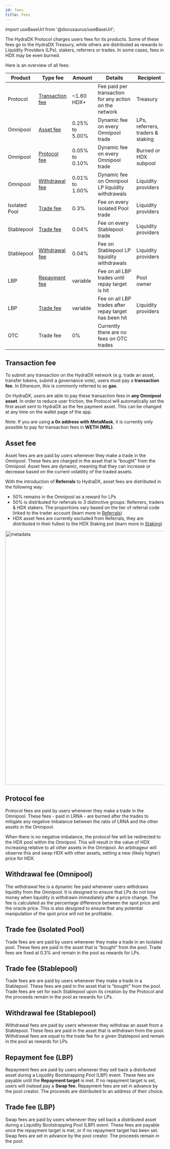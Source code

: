 ```yaml
---
id: fees
title: Fees
---
```


import useBaseUrl from '@docusaurus/useBaseUrl';

The HydraDX Protocol charges users fees for its products. Some of these fees go to the HydraDX Treasury, while others are distributed as rewards to Liquidity Providers (LPs), stakers, referrers or trades. In some cases, fees in HDX may be even burned.

Here is an overview of all fees:

| Product       | Type fee                             | Amount         | Details                                                | Recipient              |
| ------------- | ------------------------------------ | -------------- | ------------------------------------------------------ | ---------------------- |
| Protocol      | [Transaction fee](#transaction-fee)  | ~1.60 HDX+     | Fee paid per transaction for any action on the network | Treasury               |
| Omnipool      | [Asset fee](#asset-fee)              | 0.25% to 5.00% | Dynamic fee on every Omnipool trade                    | LPs, referrers, traders & staking |
| Omnipool      | [Protocol fee](#protocol-fee)        | 0.05% to 0.10% | Dynamic fee on every Omnipool trade                    | Burned or HDX subpool  |
| Omnipool      | [Withdrawal fee](#withdrawal-fee-omnipool)| 0.01% to 1.00% | Dynamic fee on Omnipool LP liquidity withdrawals  | Liquidity providers    |
| Isolated Pool | [Trade fee](#trade-fee-isolated-pool)| 0.3%           | Fee on every Isolated Pool trade                       | Liquidity providers    |
| Stablepool    | [Trade fee](#trade-fee-stablepool)   | 0.04%          | Fee on every Stablepool trade                          | Liquidity providers    |
| Stablepool    | [Withdrawal fee](#withdrawal-fee-stablepool)| 0.04%   | Fee on Stablepool LP liquidity withdrawals             | Liquidity providers    |
| LBP           | [Repayment fee](#repayment-fee-lbp)  | variable       | Fee on all LBP trades until repay target is hit        | Pool owner             |
| LBP           | [Trade fee](#trade-fee-lbp)          | variable       | Fee on all LBP trades after repay target has been hit  | Liquidity providers    |
| OTC           | Trade fee                            | 0%             | Currently there are no fees on OTC trades              |                        |

## Transaction fee
To submit any transaction on the HydraDX network (e.g. trade an asset, transfer tokens, submit a governance vote), users must pay a **transaction fee.** In Ethereum, this is commonly referred to as **gas**.

On HydraDX, users are able to pay these transaction fees in **any Omnipool asset**. In order to reduce user friction, the Protocol will automatically set the first asset sent to HydraDX as the fee payment asset. This can be changed at any time on the wallet page of the app.

Note: If you are using **a 0x address with MetaMask**, it is currently only possible to pay for transaction fees in **WETH (MRL)**.

## Asset fee
Asset fees are are paid by users whenever they make a trade in the Omnipool. These fees are charged in the asset that is “bought” from the Omnipool. Asset fees are dynamic, meaning that they can increase or decrease based on the current volatility of the traded assets.

With the introduction of **Referrals** to HydraDX, asset fees are distributed in the following way:

- 50% remains in the Omnipool as a reward for LPs
- 50% is distributed for referrals to 3 distinctive groups: Referrers, traders & HDX stakers. The proportions vary based on the tier of referral code linked to the trader account (learn more in [Referrals](/referrals))
- HDX asset fees are currently excluded from Referrals, they are distributed in their fullest to the HDX Staking pot (learn more in [Staking](/staking))

<div style={{textAlign: 'center'}}>
  <img alt="metadata" src={useBaseUrl('/referrals/rewards.jpg')} width="800px" />
</div>

## Protocol fee
Protocol fees are paid by users whenever they make a trade in the Omnipool. These fees - paid in LRNA - are burned after the trades to mitigate any negative imbalance between the ratio of LRNA and the other assets in the Omnipool.

When there is no negative imbalance, the protocol fee will be redirected to the HDX pool within the Omnipool. This will result in the value of HDX increasing relative to all other assets in the Omnipool. An arbitrageur will observe this and swap HDX with other assets, setting a new (likely higher) price for HDX.

## Withdrawal fee (Omnipool)
The withdrawal fee is a dynamic fee paid whenever users withdraws liquidity from the Omnipool. It is designed to ensure that LPs do not lose money when liquidity is withdrawn immediately after a price change. The fee is calculated as the percentage difference between the spot price and the oracle price. This is also designed to ensure that any potential manipulation of the spot price will not be profitable.

## Trade fee (Isolated Pool)
Trade fees are are paid by users whenever they make a trade in an Isolated pool. These fees are paid in the asset that is “bought” from the pool. Trade fees are fixed at 0.3% and remain in the pool as rewards for LPs.

## Trade fee (Stablepool)
Trade fees are are paid by users whenever they make a trade in a Stablepool. These fees are paid in the asset that is “bought” from the pool. Trade fees are set for each Stablepool upon its creation by the Protocol and the proceeds remain in the pool as rewards for LPs.

## Withdrawal fee (Stablepool)
Withdrawal fees are paid by users whenever they withdraw an asset from a Stablepool. These fees are paid in the asset that is withdrawn from the pool. Withdrawal fees are equal to the trade fee for a given Stablepool and remain in the pool as rewards for LPs.

## Repayment fee (LBP)
Repayment fees are paid by users whenever they sell back a distributed asset during a Liquidity Bootstrapping Pool (LBP) event. These fees are payable until the **Repayment target** is met. If no repayment target is set, users will instead pay a **Swap fee.** Repayment fees are set in advance by the pool creator. The proceeds are distributed to an address of their choice.

## Trade fee (LBP)
Swap fees are paid by users whenever they sell back a distributed asset during a Liquidity Bootstrapping Pool (LBP) event. These fees are payable once the repayment target is met, or if no repayment target has been set. Swap fees are set in advance by the pool creator. The proceeds remain in the pool.